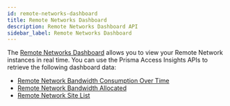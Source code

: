 ```yaml
---
id: remote-networks-dashboard
title: Remote Networks Dashboard
description: Remote Networks Dashboard API
sidebar_label: Remote Networks Dashboard
---
```


The [Remote Networks Dashboard](https://docs.paloaltonetworks.com/prisma/prisma-access/prisma-access-insights/insights/remote-networks-dashboard)
allows you to view your Remote Network instances in real time. You can use the Prisma Access Insights
APIs to retrieve the following dashboard data:

- [Remote Network Bandwidth Consumption Over Time](/access/docs/insights/examples/remote-networks-dashboard/rn-tunnel-status)
- [Remote Network Bandwidth Allocated](/access/docs/insights/examples/remote-networks-dashboard/rn-bandwidth-allocated)
- [Remote Network Site List](/access/docs/insights/examples/remote-networks-dashboard/rn-list)
